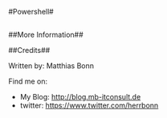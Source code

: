 #Powershell#

##

##More Information##

##Credits##

Written by: Matthias Bonn

Find me on:

- My Blog: http://blog.mb-itconsult.de
- twitter: https://www.twitter.com/herrbonn
